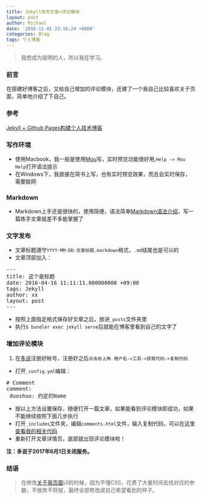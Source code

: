 ```yaml
---
title: Jekyll发布文章+评论模块
layout: post
author: Michael
date: '2016-11-01 23:16:24 +0800'
categories: Blog
tags: 个人博客
---
```


> 我想成为聪明的人，所以我在学习。

### 前言
在搭建好博客之后，又给自己增加的评论模块，还建了一个我自己比较喜欢关于页面，简单地介绍了下自己。

### 参考
[Jekyll + Github Pages构建个人技术博客](http://xietao3.com/2016/10/setup-blog/)

### 写作环境
+ 使用Macbook，我一般是使用[Mou](http://25.io/mou/)写，实时预览功能很好用,``Help -> Mou Help``打开语法提示
+ 在Windows下，我直接在简书上写，也有实时预览效果，而且会实时保存，需要联网

### Markdown
+ Markdown上手还是很快的，使用简便，语法简单[Markdown语法介绍](http://www.appinn.com/markdown/)，写一篇练手文章就差不多能掌握了

### 文字发布
+ 文章标题遵守``YYYY-MM-DD-文章标题.markdown``格式，``.md``结尾也是可以的
+ 文章顶部加入：
<pre>---
title: 这个是标题
date: 2016-04-16 11:11:11.000000000 +09:00
tags: Jekyll
author: xx
layout: post
---</pre>
+  按照上面指定格式保存好文章之后，放进``_posts``文件夹里
+ 执行``$ bundler exec jekyll serve``后就能在博客里看到自己的文字了


### 增加评论模块
1. 在[多说](http://duoshuo.com/)注册好帐号，注册好之后``点击右上角 用户名->工具->获取代码->复制代码``
+  打开``_config.yml``编辑：
<pre>
# Comment
comment:
 duoshuo: 约定的Name
</pre>
+ 按以上方法设置保存，随便打开一篇文章，如果能看到评论模块即成功，如果不能继续按照下面几步执行
+ 打开``_includes``文件夹，编辑``comments.html``文件，输入复制代码，可以在这里[查看我的相关代码]()
+ 重新打开文章详情页，底部就出现评论模块啦！
 
 **注：多说于2017年6月1日关闭服务。**



### 结语
> 在修改[关于我页面](http://xietao3.com/about/index.html)UI的时候，因为不懂CSS，花费了大量时间去找对应的参数，不放弃不将就，最终全部修改成自己希望看到的样子。